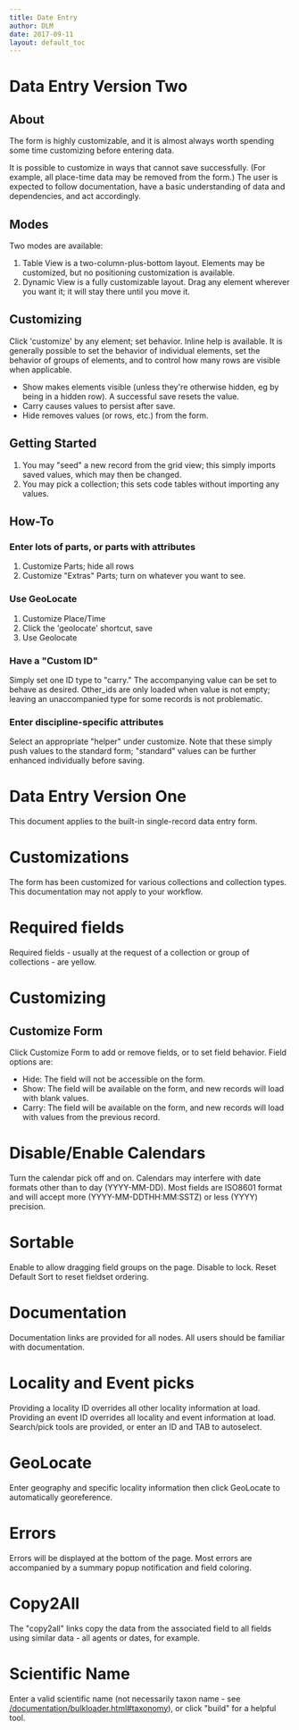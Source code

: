 ```yaml
---
title: Date Entry
author: DLM
date: 2017-09-11
layout: default_toc
---
```



# Data Entry Version Two

## About

The form is highly customizable, and it is almost always worth spending some time customizing before entering data.

It is possible to customize in ways that cannot save successfully. (For example, all place-time data may be removed from the form.) The user is expected to follow documentation, have a basic understanding of data and dependencies, and act accordingly.

## Modes

Two modes are available:

1. Table View is a two-column-plus-bottom layout. Elements may be customized, but no positioning customization is available.
2. Dynamic View is a fully customizable layout. Drag any element wherever you want it; it will stay there until you move it.

## Customizing

Click 'customize' by any element; set behavior. Inline help is available. It is generally possible to set the behavior of individual elements, set the behavior of 
groups of elements, and to control how many rows are visible when applicable.

* Show makes elements visible (unless they're otherwise hidden, eg by being in a hidden row). A successful save resets the value.
* Carry causes values to persist after save.
* Hide removes values (or rows, etc.) from the form.

## Getting Started

1. You may "seed" a new record from the grid view; this simply imports saved values, which may then be changed.
2. You may pick a collection; this sets code tables without importing any values.

## How-To

### Enter lots of parts, or parts with attributes

1. Customize Parts; hide all rows
2. Customize "Extras" Parts; turn on whatever you want to see.

### Use GeoLocate

1. Customize Place/Time
2. Click the 'geolocate' shortcut, save
3. Use Geolocate


### Have a "Custom ID"

Simply set one ID type to "carry." The accompanying value can be set to behave as desired. Other_ids are only loaded when value is not empty; leaving an unaccompanied type for some 
records is not problematic.

### Enter discipline-specific attributes

Select an appropriate "helper" under customize. Note that these simply push values to the standard form; "standard" values can be further enhanced individually before saving.




# Data Entry Version One

This document applies to the built-in single-record data entry form.

# Customizations

The form has been customized for various collections and collection types. This documentation may not apply to your workflow.

# Required fields

Required fields - usually at the request of a collection or group of collections - are yellow.


# Customizing

## Customize Form

Click Customize Form to add or remove fields, or to set field behavior. Field options are:

* Hide: The field will not be accessible on the form.
* Show: The field will be available on the form, and new records will load with blank values.
* Carry:  The field will be available on the form, and new records will load with values from the previous record.

# Disable/Enable Calendars

Turn the calendar pick off and on. Calendars may interfere with date formats other than to day (YYYY-MM-DD). Most fields are 
ISO8601 format and will accept more (YYYY-MM-DDTHH:MM:SSTZ) or less (YYYY) precision.

# Sortable

Enable to allow dragging field groups on the page. Disable to lock. Reset Default Sort to reset fieldset ordering.

# Documentation

Documentation links are provided for all nodes. All users should be familiar with documentation.

# Locality and Event picks

Providing a locality ID overrides all other locality information at load. Providing an event ID overrides all locality and event 
information at load. Search/pick tools are provided, or enter an ID and TAB to autoselect.

# GeoLocate

Enter geography and specific locality information then click GeoLocate to automatically georeference.

# Errors

Errors will be displayed at the bottom of the page. Most errors are accompanied by a summary popup notification and field coloring.

# Copy2All

The "copy2all" links copy the data from the associated field to all fields using similar data - all agents or dates, for example.

# Scientific Name

Enter a valid scientific name 
(not necessarily taxon name - see [/documentation/bulkloader.html#taxonomy](/documentation/bulkloader.html#taxonomy)),
or click "build" for a helpful tool.


